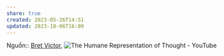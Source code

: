 ```yaml
---
share: true
created: 2023-05-26T14:51
updated: 2023-10-06T16:09
---
```

Nguồn:: [Bret Victor](Bret%20Victor.md#), ![The Humane Representation of Thought - YouTube](https://www.youtube.com/embed/agOdP2Bmieg)
